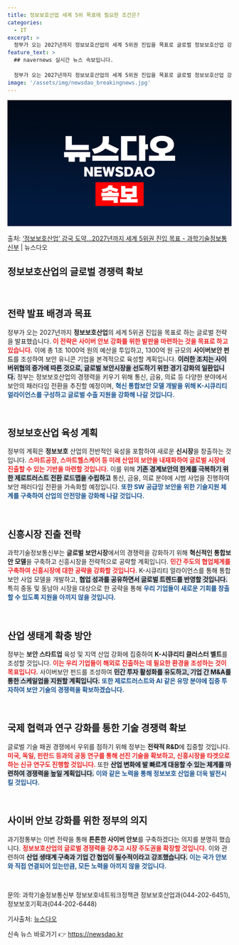 ```yaml
---
title: 정보보호산업 세계 5위 목표에 필요한 조건은?
categories:
  - IT
excerpt: >
  정부가 오는 2027년까지 정보보호산업의 세계 5위권 진입을 목표로 글로벌 정보보호산업 강국 도약에 박차를 …
feature_text: >
  ## navernews 실시간 뉴스 속보입니다.

  정부가 오는 2027년까지 정보보호산업의 세계 5위권 진입을 목표로 글로벌 정보보호산업 강국 도약에 박차를 …
image: '/assets/img/newsdao_breakingnews.jpg'
---
```


![뉴스다오 속보](/assets/img/newsdao_breakingnews.jpg)

<p>출처: <a href="https://newsdao.kr/1809" rel="dofollow">‘정보보호산업’ 강국 도약…2027년까지 세계 5위권 진입 목표 - 과학기술정보통신부</a> | 뉴스다오</p>

<h2 data-ke-size="size26">정보보호산업의 글로벌 경쟁력 확보</h2>

<p data-ke-size="size16">&nbsp;</p>

<h2>전략 발표 배경과 목표</h2>
<p data-ke-size="size16">정부가 오는 2027년까지 <b>정보보호산업</b>의 세계 5위권 진입을 목표로 하는 글로벌 전략을 발표했습니다. <b><span style="color: #ee2323;">이 전략은 사이버 안보 강화를 위한 발판을 마련하는 것을 목표로 하고 있습니다.</span></b> 이에 총 1조 1000억 원의 예산을 투입하고, 1300억 원 규모의 <b>사이버보안 펀드</b>를 조성하여 보안 유니콘 기업을 본격적으로 육성할 계획입니다. <b><span style="background-color: #21538527;">이러한 조치는 사이버위협의 증가에 따른 것으로, 글로벌 보안시장을 선도하기 위한 경기 강화의 일환입니다.</span></b> 정부는 정보보호산업의 경쟁력을 키우기 위해 통신, 금융, 의료 등 다양한 분야에서 보안의 패러다임 전환을 추진할 예정이며, <b><span style="color: #1a5490;">혁신 통합보안 모델 개발을 위해 K-시큐리티 얼라이언스를 구성하고 글로벌 수출 지원을 강화해 나갈 것입니다.</span></b></p>

<p data-ke-size="size16">&nbsp;</p>

<h2>정보보호산업 육성 계획</h2>
<p data-ke-size="size16">정부의 계획은 <b>정보보호</b> 산업의 전반적인 육성을 포함하여 새로운 <b>신시장</b>을 창출하는 것입니다. <b><span style="color: #ee2323;">스마트공장, 스마트헬스케어 등 미래 산업의 보안을 내재화하여 글로벌 시장에 진출할 수 있는 기반을 마련할 것입니다.</span></b> 이를 위해 <b><span style="background-color: #21538527;">기존 경계보안의 한계를 극복하기 위한 제로트러스트 전환 로드맵을 수립하고</span></b> 통신, 금융, 의료 분야에 시범 사업을 진행하여 보안 패러다임 전환을 가속화할 예정입니다. <b><span style="color: #1a5490;">또한 SW 공급망 보안을 위한 기술지원 체계를 구축하여 산업의 안전망을 강화해 나갈 것입니다.</span></b></p>

<p data-ke-size="size16">&nbsp;</p>

<h2>신흥시장 진출 전략</h2>
<p data-ke-size="size16">과학기술정보통신부는 <b>글로벌 보안시장</b>에서의 경쟁력을 강화하기 위해 <b>혁신적인 통합보안 모델</b>을 구축하고 신흥시장을 전략적으로 공략할 계획입니다. <b><span style="color: #ee2323;">민간 주도의 협업체계를 구축하여 신흥시장에 대한 공략을 강화할 것입니다.</span></b> K-시큐리티 얼라이언스를 통해 통합보안 사업 모델을 개발하고, <b><span style="background-color: #21538527;">협업 성과를 공유하면서 글로벌 트렌드를 반영할 것입니다.</span></b> 특히 중동 및 동남아 시장을 대상으로 한 공략을 통해 <b><span style="color: #1a5490;">우리 기업들이 새로운 기회를 창출할 수 있도록 지원을 아끼지 않을 것입니다.</span></b></p>

<p data-ke-size="size16">&nbsp;</p>

<h2>산업 생태계 확충 방안</h2>
<p data-ke-size="size16">정부는 <b>보안 스타트업</b> 육성 및 지역 산업 강화에 집중하여 <b>K-시큐리티 클러스터 벨트</b>를 조성할 것입니다. <b><span style="color: #ee2323;">이는 우리 기업들이 해외로 진출하는 데 필요한 환경을 조성하는 것이 목표입니다.</span></b> 사이버보안 펀드를 조성하여 <b><span style="background-color: #21538527;">민간 투자 활성화를 유도하고, 기업 간 M&A를 통한 스케일업을 지원할 계획입니다.</span></b> <b><span style="color: #1a5490;">또한 제로트러스트와 AI 같은 유망 분야에 집중 투자하여 보안 기술의 경쟁력을 확보하겠습니다.</span></b></p>

<p data-ke-size="size16">&nbsp;</p>

<h2>국제 협력과 연구 강화를 통한 기술 경쟁력 확보</h2>
<p data-ke-size="size16">글로벌 기술 패권 경쟁에서 우위를 점하기 위해 정부는 <b>전략적 R&D</b>에 집중할 것입니다. <b><span style="color: #ee2323;">미국, 독일, 핀란드 등과의 공동 연구를 통해 선진 기술을 확보하고, 신흥시장을 타겟으로 하는 신규 연구도 진행할 것입니다.</span></b> 또한 <b><span style="background-color: #21538527;">산업 변화에 발 빠르게 대응할 수 있는 체계를 마련하여 경쟁력을 높일 계획입니다.</span></b> <b><span style="color: #1a5490;">이와 같은 노력을 통해 정보보호 산업을 더욱 발전시킬 것입니다.</span></b></p>

<p data-ke-size="size16">&nbsp;</p>

<h2>사이버 안보 강화를 위한 정부의 의지</h2>
<p data-ke-size="size16">과기정통부는 이번 전략을 통해 <b>튼튼한 사이버 안보</b>를 구축하겠다는 의지를 분명히 했습니다. <b><span style="color: #ee2323;">정보보호산업의 글로벌 경쟁력을 갖추고 시장 주도권을 확장할 것입니다.</span></b> 이와 관련하여 <b><span style="background-color: #21538527;">산업 생태계 구축과 기업 간 협업이 필수적이라고 강조했습니다.</span></b> <b><span style="color: #1a5490;">이는 국가 안보와 직접 연결되어 있는만큼, 모든 노력을 아끼지 않을 것입니다.</span></b></p>

<p data-ke-size="size16">&nbsp;</p>

<p data-ke-size="size16">문의: 과학기술정보통신부 정보보호네트워크정책관 정보보호산업과(044-202-6451), 정보보호기획과(044-202-6448)</p>
<p data-ke-size="size16">기사출처: <a href="https://newsdao.kr/1809">뉴스다오</a></p> 

신속 뉴스 바로가기 👉 <a href="https://newsdao.kr" rel="dofollow">https://newsdao.kr</a>


